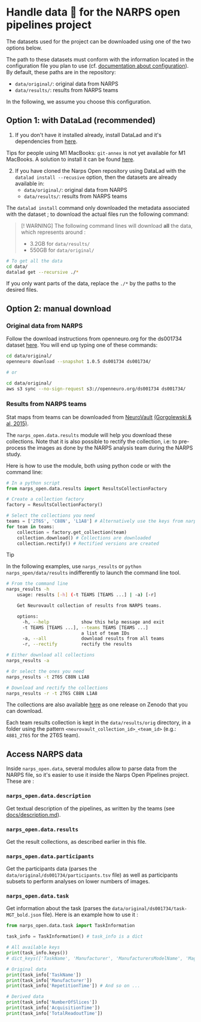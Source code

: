 # Handle data :brain: for the NARPS open pipelines project

The datasets used for the project can be downloaded using one of the two options below.

The path to these datasets must conform with the information located in the configuration file you plan to use (cf. [documentation about configuration](/docs/configuration.md)). By default, these paths are in the repository:
   * `data/original/`: original data from NARPS
   * `data/results/`: results from NARPS teams

In the following, we assume you choose this configuration.

## Option 1: with DataLad (recommended)

1. If you don't have it installed already, install DataLad and it's dependencies from [here](http://handbook.datalad.org/en/latest/intro/installation.html).

Tips for people using M1 MacBooks: `git-annex` is not yet available for M1 MacBooks. A solution to install it can be found [here](https://gist.github.com/Arshitha/45026e56b71ae35446af2239f98dcb4b). 

2. If you have cloned the Narps Open repository using DataLad with the `datalad install --recusive` option, then the datasets are already available in:
   * `data/original/`: original data from NARPS
   * `data/results/`: results from NARPS teams

The `datalad install` command only downloaded the metadata associated with the dataset ; to download the actual files run the following command:

> [! WARNING]
> The following command lines will download **all** the data, which represents around :
>  * 3.2GB for `data/results/`
>  * 550GB for `data/original/`

```bash
# To get all the data
cd data/
datalad get --recursive ./*
```

If you only want parts of the data, replace the `./*` by the paths to the desired files.

## Option 2: manual download

### Original data from NARPS

Follow the download instructions from openneuro.org for the ds001734 dataset [here](https://openneuro.org/datasets/ds001734/versions/1.0.5/download). You will end up typing one of these commands:

```bash
cd data/original/
openneuro download --snapshot 1.0.5 ds001734 ds001734/

# or

cd data/original/
aws s3 sync --no-sign-request s3://openneuro.org/ds001734 ds001734/
```

### Results from NARPS teams

Stat maps from teams can be downloaded from [NeuroVault](https://www.neurovault.org) [(Gorgolewski & al, 2015)](https://www.frontiersin.org/articles/10.3389/fninf.2015.00008/full).

The `narps_open.data.results` module will help you download these collections. Note that it is also possible to rectify the collection, i.e: to pre-process the images as done by the NARPS analysis team during the NARPS study.

Here is how to use the module, both using python code or with the command line:

```python
# In a python script
from narps_open.data.results import ResultsCollectionFactory

# Create a collection factory
factory = ResultsCollectionFactory()

# Select the collections you need
teams = ['2T6S', 'C88N', 'L1A8'] # Alternatively use the keys from narps_open.pipelines.implemented_pipelines to get all the team ids
for team in teams:
    collection = factory.get_collection(team)
    collection.download() # Collections are downloaded
    collection.rectify() # Rectified versions are created
```

> [!TIP]
> In the following examples, use `narps_results` or `python narps_open/data/results` indifferently to launch the command line tool.

```bash
# From the command line
narps_results -h
    usage: results [-h] (-t TEAMS [TEAMS ...] | -a) [-r]

    Get Neurovault collection of results from NARPS teams.

    options:
      -h, --help            show this help message and exit
      -t TEAMS [TEAMS ...], --teams TEAMS [TEAMS ...]
                            a list of team IDs
      -a, --all             download results from all teams
      -r, --rectify         rectify the results

# Either download all collections
narps_results -a

# Or select the ones you need
narps_results -t 2T6S C88N L1A8

# Download and rectify the collections
narps_results -r -t 2T6S C88N L1A8
```

The collections are also available [here](https://zenodo.org/record/3528329/) as one release on Zenodo that you can download.

Each team results collection is kept in the `data/results/orig` directory, in a folder using the pattern `<neurovault_collection_id>_<team_id>` (e.g.: `4881_2T6S` for the 2T6S team).

## Access NARPS data

Inside `narps_open.data`, several modules allow to parse data from the NARPS file, so it's easier to use it inside the Narps Open Pipelines project. These are :

### `narps_open.data.description`
Get textual description of the pipelines, as written by the teams (see [docs/description.md](/docs/description.md)).

### `narps_open.data.results`
Get the result collections, as described earlier in this file.

### `narps_open.data.participants`
Get the participants data (parses the `data/original/ds001734/participants.tsv` file) as well as participants subsets to perform analyses on lower numbers of images.

### `narps_open.data.task`
Get information about the task (parses the `data/original/ds001734/task-MGT_bold.json` file). Here is an example how to use it :

```python
from narps_open.data.task import TaskInformation

task_info = TaskInformation() # task_info is a dict

# All available keys
print(task_info.keys())
# dict_keys(['TaskName', 'Manufacturer', 'ManufacturersModelName', 'MagneticFieldStrength', 'RepetitionTime', 'EchoTime', 'FlipAngle', 'MultibandAccelerationFactor', 'EffectiveEchoSpacing', 'SliceTiming', 'BandwidthPerPixelPhaseEncode', 'PhaseEncodingDirection', 'TaskDescription', 'CogAtlasID', 'NumberOfSlices', 'AcquisitionTime', 'TotalReadoutTime'])

# Original data
print(task_info['TaskName'])
print(task_info['Manufacturer'])
print(task_info['RepetitionTime']) # And so on ...

# Derived data
print(task_info['NumberOfSlices'])
print(task_info['AcquisitionTime'])
print(task_info['TotalReadoutTime'])
```
